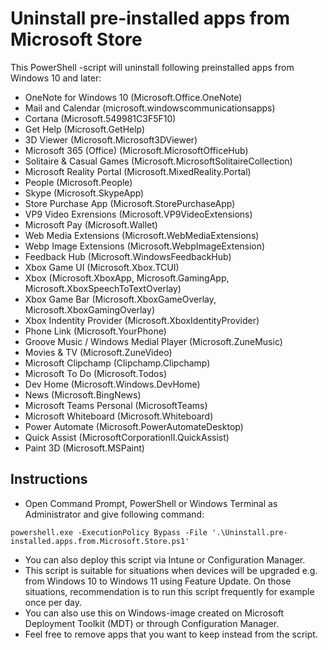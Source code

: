 # Uninstall pre-installed apps from Microsoft Store
This PowerShell -script will uninstall following preinstalled apps from Windows 10 and later:
- OneNote for Windows 10 (Microsoft.Office.OneNote)
- Mail and Calendar (microsoft.windowscommunicationsapps)
- Cortana (Microsoft.549981C3F5F10)
- Get Help (Microsoft.GetHelp)
- 3D Viewer (Microsoft.Microsoft3DViewer)
- Microsoft 365 (Office) (Microsoft.MicrosoftOfficeHub)
- Solitaire & Casual Games (Microsoft.MicrosoftSolitaireCollection)
- Microsoft Reality Portal (Microsoft.MixedReality.Portal)
- People (Microsoft.People)
- Skype (Microsoft.SkypeApp)
- Store Purchase App (Microsoft.StorePurchaseApp)
- VP9 Video Exrensions (Microsoft.VP9VideoExtensions)
- Microsoft Pay (Microsoft.Wallet)
- Web Media Extensions (Microsoft.WebMediaExtensions)
- Webp Image Extensions (Microsoft.WebpImageExtension)
- Feedback Hub (Microsoft.WindowsFeedbackHub)
- Xbox Game UI (Microsoft.Xbox.TCUI)
- Xbox (Microsoft.XboxApp, Microsoft.GamingApp, Microsoft.XboxSpeechToTextOverlay)
- Xbox Game Bar (Microsoft.XboxGameOverlay, Microsoft.XboxGamingOverlay)
- Xbox Indentity Provider (Microsoft.XboxIdentityProvider)
- Phone Link (Microsoft.YourPhone)
- Groove Music / Windows Medial Player (Microsoft.ZuneMusic)
- Movies & TV (Microsoft.ZuneVideo)
- Microsoft Clipchamp (Clipchamp.Clipchamp)
- Microsoft To Do (Microsoft.Todos)
- Dev Home (Microsoft.Windows.DevHome)
- News (Microsoft.BingNews)
- Microsoft Teams Personal (MicrosoftTeams)
- Microsoft Whiteboard (Microsoft.Whiteboard)
- Power Automate (Microsoft.PowerAutomateDesktop)
- Quick Assist (MicrosoftCorporationII.QuickAssist)
- Paint 3D (Microsoft.MSPaint)

## Instructions
- Open Command Prompt, PowerShell or Windows Terminal as Administrator and give following command:
```
powershell.exe -ExecutionPolicy Bypass -File '.\Uninstall.pre-installed.apps.from.Microsoft.Store.ps1'
```
- You can also deploy this script via Intune or Configuration Manager.
- This script is suitable for situations when devices will be upgraded e.g. from Windows 10 to Windows 11 using Feature Update. On those situations, recommendation is to run this script frequently for example once per day.
- You can also use this on Windows-image created on Microsoft Deployment Toolkit (MDT) or through Configuration Manager.
- Feel free to remove apps that you want to keep instead from the script.
